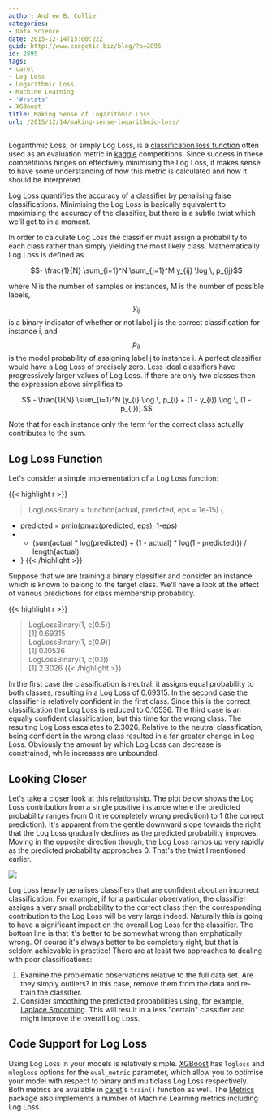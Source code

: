 ```yaml
---
author: Andrew B. Collier
categories:
- Data Science
date: 2015-12-14T15:00:22Z
guid: http://www.exegetic.biz/blog/?p=2895
id: 2895
tags:
- caret
- Log Loss
- Logarithmic Loss
- Machine Learning
- '#rstats'
- XGBoost
title: Making Sense of Logarithmic Loss
url: /2015/12/14/making-sense-logarithmic-loss/
---
```


Logarithmic Loss, or simply Log Loss, is a [classification loss function](https://en.wikipedia.org/wiki/Loss_functions_for_classification) often used as an evaluation metric in [kaggle](https://www.kaggle.com/wiki/MultiClassLogLoss) competitions. Since success in these competitions hinges on effectively minimising the Log Loss, it makes sense to have some understanding of how this metric is calculated and how it should be interpreted.

Log Loss quantifies the accuracy of a classifier by penalising false classifications. Minimising the Log Loss is basically equivalent to maximising the accuracy of the classifier, but there is a subtle twist which we'll get to in a moment.

In order to calculate Log Loss the classifier must assign a probability to each class rather than simply yielding the most likely class. Mathematically Log Loss is defined as

$$- \frac{1}{N} \sum_{i=1}^N \sum_{j=1}^M y_{ij} \log \, p_{ij}$$

where N is the number of samples or instances, M is the number of possible labels, $$y_{ij}$$ is a binary indicator of whether or not label j is the correct classification for instance i, and $$ p_{ij} $$ is the model probability of assigning label j to instance i. A perfect classifier would have a Log Loss of precisely zero. Less ideal classifiers have progressively larger values of Log Loss. If there are only two classes then the expression above simplifies to

$$ - \frac{1}{N} \sum_{i=1}^N [y_{i} \log \, p_{i} + (1 - y_{i}) \log \, (1 - p_{i})].$$

Note that for each instance only the term for the correct class actually contributes to the sum.

<!-- A random classifier would assign the correct class with probability $$1/M$$ $$!1/M.$$ Averaging over all of the instances would result in a Log Loss of around $$!\log \, M.$$ -->

## Log Loss Function

Let's consider a simple implementation of a Log Loss function:

{{< highlight r >}}
> LogLossBinary = function(actual, predicted, eps = 1e-15) {
+ predicted = pmin(pmax(predicted, eps), 1-eps)
+ - (sum(actual * log(predicted) + (1 - actual) * log(1 - predicted))) / length(actual)
+ }
{{< /highlight >}}
  
Suppose that we are training a binary classifier and consider an instance which is known to belong to the target class. We'll have a look at the effect of various predictions for class membership probability.

{{< highlight r >}}
> LogLossBinary(1, c(0.5))  
[1] 0.69315  
> LogLossBinary(1, c(0.9))  
[1] 0.10536  
> LogLossBinary(1, c(0.1))  
[1] 2.3026
{{< /highlight >}}
  
In the first case the classification is neutral: it assigns equal probability to both classes, resulting in a Log Loss of 0.69315. In the second case the classifier is relatively confident in the first class. Since this is the correct classification the Log Loss is reduced to 0.10536. The third case is an equally confident classification, but this time for the wrong class. The resulting Log Loss escalates to 2.3026. Relative to the neutral classification, being confident in the wrong class resulted in a far greater change in Log Loss. Obviously the amount by which Log Loss can decrease is constrained, while increases are unbounded.

## Looking Closer

Let's take a closer look at this relationship. The plot below shows the Log Loss contribution from a single positive instance where the predicted probability ranges from 0 (the completely wrong prediction) to 1 (the correct prediction). It's apparent from the gentle downward slope towards the right that the Log Loss gradually declines as the predicted probability improves. Moving in the opposite direction though, the Log Loss ramps up very rapidly as the predicted probability approaches 0. That's the twist I mentioned earlier.

<img src="/img/2015/12/log-loss-curve.png" >

Log Loss heavily penalises classifiers that are confident about an incorrect classification. For example, if for a particular observation, the classifier assigns a very small probability to the correct class then the corresponding contribution to the Log Loss will be very large indeed. Naturally this is going to have a significant impact on the overall Log Loss for the classifier. The bottom line is that it's better to be somewhat wrong than emphatically wrong. Of course it's always better to be completely right, but that is seldom achievable in practice! There are at least two approaches to dealing with poor classifications:

1. Examine the problematic observations relative to the full data set. Are they simply outliers? In this case, remove them from the data and re-train the classifier. 
2. Consider smoothing the predicted probabilities using, for example, [Laplace Smoothing](https://en.wikipedia.org/wiki/Additive_smoothing). This will result in a less "certain" classifier and might improve the overall Log Loss.

## Code Support for Log Loss
        
Using Log Loss in your models is relatively simple. [XGBoost](https://github.com/dmlc/xgboost) has `logloss` and `mlogloss` options for the `eval_metric` parameter, which allow you to optimise your model with respect to binary and multiclass Log Loss respectively. Both metrics are available in [caret](http://topepo.github.io/caret/index.html)'s `train()` function as well. The [Metrics](https://cran.r-project.org/web/packages/Metrics/index.html) package also implements a number of Machine Learning metrics including Log Loss.
